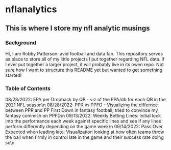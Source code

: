 # nflanalytics
## This is where I store my nfl analytic musings
### Background
Hi, I am Robby Patterson: avid football and data fan. This repository serves as place to store all of my little projects I put together regarding NFL data. If I ever put together a larger project, it will probably live in its owen repo. Not sure how I want to structure this README yet but wanted to get something started!

### Table of Contents
08/28/2022: EPA per Dropback by QB - viz of the EPA/db for each QB in the 2021 NFL season\n
08/28/2022: PPR vs PPFD - Visualizing the differnce between PPR and PP First Down in fantasy football, tried to convince my fantasy commish on PPFD\n
09/13/2022: Weekly Betting Lines: Initial look into the performance each week against specific lines and see if any lines perform differently depending on the game week\n
09/14/2022: Pass Over Expected when leading late: Visualization looking at how often teams throw the ball when firmly in control late in the game and their success rate doing so\n
